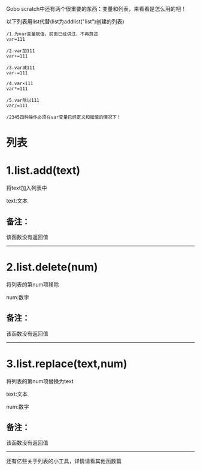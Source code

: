Gobo scratch中还有两个很重要的东西：变量和列表，来看看是怎么用的吧！


以下列表用list代替(list为addlist("list")创建的列表)


~~~
/1.为var变量赋值，前面已经讲过，不再赘述
var=111

/2.var加111
var+=111

/3.var减111
var-=111

/4.var×111
var*=111

/5.var除以111
var/=111

/2345四种操作必须在var变量已经定义和赋值的情况下！
~~~


# 列表

# 1.list.add(text)


将text加入列表中


text:文本


## 备注：


该函数没有返回值


***


# 2.list.delete(num)


将列表的第num项移除


num:数字


## 备注：


该函数没有返回值


***


# 3.list.replace(text,num)


将列表的第num项替换为text



text:文本



num:数字


## 备注：


该函数没有返回值


***


还有亿些关于列表的小工具，详情请看其他函数篇
